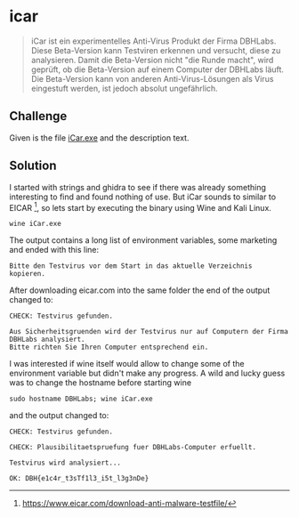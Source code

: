 # icar
> iCar ist ein experimentelles Anti-Virus Produkt der Firma DBHLabs. Diese Beta-Version kann Testviren erkennen und versucht, diese zu analysieren. Damit die Beta-Version nicht "die Runde macht", wird geprüft, ob die Beta-Version auf einem Computer der DBHLabs läuft. Die Beta-Version kann von anderen Anti-Virus-Lösungen als Virus eingestuft werden, ist jedoch absolut ungefährlich.

## Challenge
Given is the file [iCar.exe](iCar.exe) and the description text.

## Solution
I started with strings and ghidra to see if there was already something interesting to find and found nothing of use. But iCar sounds to similar to EICAR [^1], so lets start by executing the binary using Wine and Kali Linux.

```console
wine iCar.exe
```

The output contains a long list of environment variables, some marketing and ended with this line:

```
Bitte den Testvirus vor dem Start in das aktuelle Verzeichnis kopieren.
```

After downloading eicar.com into the same folder the end of the output changed to:

```
CHECK: Testvirus gefunden.

Aus Sicherheitsgruenden wird der Testvirus nur auf Computern der Firma DBHLabs analysiert.
Bitte richten Sie Ihren Computer entsprechend ein.
```

I was interested if wine itself would allow to change some of the environment variable but didn't make any progress. A wild and lucky guess was to change the hostname before starting wine

```console
sudo hostname DBHLabs; wine iCar.exe
```

and the output changed to:

```
CHECK: Testvirus gefunden.

CHECK: Plausibilitaetspruefung fuer DBHLabs-Computer erfuellt.

Testvirus wird analysiert...

OK: DBH{e1c4r_t3sTf1l3_i5t_l3g3nDe}
```

[^1]: https://www.eicar.com/download-anti-malware-testfile/
